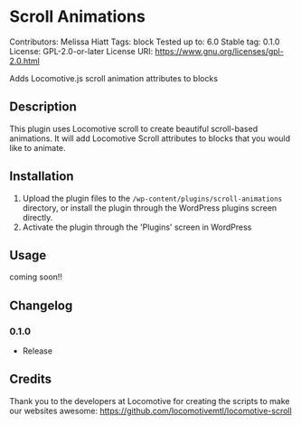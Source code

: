 # Scroll Animations
Contributors:      Melissa Hiatt
Tags:              block
Tested up to:      6.0
Stable tag:        0.1.0
License:           GPL-2.0-or-later
License URI:       https://www.gnu.org/licenses/gpl-2.0.html

Adds Locomotive.js scroll animation attributes to blocks

## Description
This plugin uses Locomotive scroll to create beautiful scroll-based animations. It will add Locomotive Scroll attributes to blocks that you would like to animate.


## Installation

1. Upload the plugin files to the `/wp-content/plugins/scroll-animations` directory, or install the plugin through the WordPress plugins screen directly.
1. Activate the plugin through the 'Plugins' screen in WordPress


## Usage

coming soon!!

## Changelog

### 0.1.0
* Release

## Credits
Thank you to the developers at Locomotive for creating the scripts to make our websites awesome:
https://github.com/locomotivemtl/locomotive-scroll
